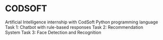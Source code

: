 # CODSOFT
Artificial Intelligence internship with CodSoft
Python programming language
Task 1: Chatbot with rule-based responses
Task 2: Recommendation System
Task 3: Face Detection and Recognition 